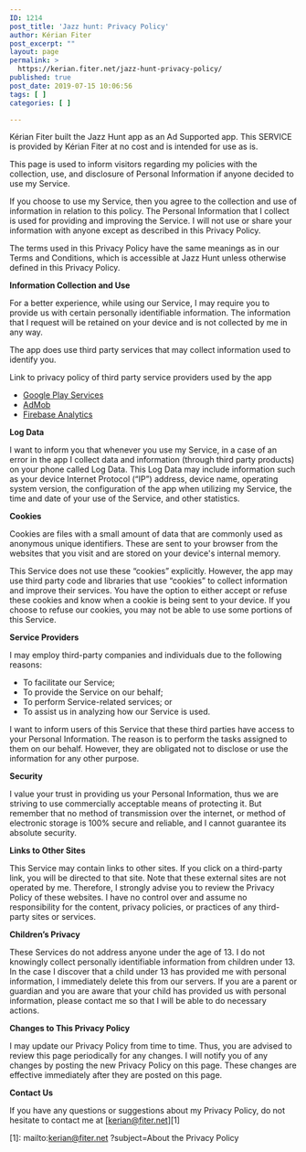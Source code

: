 ```yaml
---
ID: 1214
post_title: 'Jazz hunt: Privacy Policy'
author: Kérian Fiter
post_excerpt: ""
layout: page
permalink: >
  https://kerian.fiter.net/jazz-hunt-privacy-policy/
published: true
post_date: 2019-07-15 10:06:56
tags: [ ]
categories: [ ]

---
```

<!-- wp:paragraph -->

Kérian Fiter built the Jazz Hunt app as an Ad Supported app. This SERVICE is provided by Kérian Fiter at no cost and is intended for use as is.

<!-- /wp:paragraph -->

<!-- wp:paragraph -->

This page is used to inform visitors regarding my policies with the collection, use, and disclosure of Personal Information if anyone decided to use my Service.

<!-- /wp:paragraph -->

<!-- wp:paragraph -->

If you choose to use my Service, then you agree to the collection and use of information in relation to this policy. The Personal Information that I collect is used for providing and improving the Service. I will not use or share your information with anyone except as described in this Privacy Policy.

<!-- /wp:paragraph -->

<!-- wp:paragraph -->

The terms used in this Privacy Policy have the same meanings as in our Terms and Conditions, which is accessible at Jazz Hunt unless otherwise defined in this Privacy Policy.

<!-- /wp:paragraph -->

<!-- wp:paragraph -->

**Information Collection and Use**

<!-- /wp:paragraph -->

<!-- wp:paragraph -->

For a better experience, while using our Service, I may require you to provide us with certain personally identifiable information. The information that I request will be retained on your device and is not collected by me in any way.

<!-- /wp:paragraph -->

<!-- wp:paragraph -->

The app does use third party services that may collect information used to identify you.

<!-- /wp:paragraph -->

<!-- wp:paragraph -->

Link to privacy policy of third party service providers used by the app

<!-- /wp:paragraph -->

<!-- wp:list -->

*   <a href="https://www.google.com/policies/privacy/" target="_blank" rel="noreferrer noopener">Google Play Services</a>
*   <a href="https://support.google.com/admob/answer/6128543?hl=en" target="_blank" rel="noreferrer noopener">AdMob</a>
*   <a href="https://firebase.google.com/policies/analytics" target="_blank" rel="noreferrer noopener">Firebase Analytics</a>

<!-- /wp:list -->

<!-- wp:paragraph -->

**Log Data**

<!-- /wp:paragraph -->

<!-- wp:paragraph -->

I want to inform you that whenever you use my Service, in a case of an error in the app I collect data and information (through third party products) on your phone called Log Data. This Log Data may include information such as your device Internet Protocol (“IP”) address, device name, operating system version, the configuration of the app when utilizing my Service, the time and date of your use of the Service, and other statistics.

<!-- /wp:paragraph -->

<!-- wp:paragraph -->

**Cookies**

<!-- /wp:paragraph -->

<!-- wp:paragraph -->

Cookies are files with a small amount of data that are commonly used as anonymous unique identifiers. These are sent to your browser from the websites that you visit and are stored on your device's internal memory.

<!-- /wp:paragraph -->

<!-- wp:paragraph -->

This Service does not use these “cookies” explicitly. However, the app may use third party code and libraries that use “cookies” to collect information and improve their services. You have the option to either accept or refuse these cookies and know when a cookie is being sent to your device. If you choose to refuse our cookies, you may not be able to use some portions of this Service.

<!-- /wp:paragraph -->

<!-- wp:paragraph -->

**Service Providers**

<!-- /wp:paragraph -->

<!-- wp:paragraph -->

I may employ third-party companies and individuals due to the following reasons:

<!-- /wp:paragraph -->

<!-- wp:list -->

*   To facilitate our Service;
*   To provide the Service on our behalf;
*   To perform Service-related services; or
*   To assist us in analyzing how our Service is used.

<!-- /wp:list -->

<!-- wp:paragraph -->

I want to inform users of this Service that these third parties have access to your Personal Information. The reason is to perform the tasks assigned to them on our behalf. However, they are obligated not to disclose or use the information for any other purpose.

<!-- /wp:paragraph -->

<!-- wp:paragraph -->

**Security**

<!-- /wp:paragraph -->

<!-- wp:paragraph -->

I value your trust in providing us your Personal Information, thus we are striving to use commercially acceptable means of protecting it. But remember that no method of transmission over the internet, or method of electronic storage is 100% secure and reliable, and I cannot guarantee its absolute security.

<!-- /wp:paragraph -->

<!-- wp:paragraph -->

**Links to Other Sites**

<!-- /wp:paragraph -->

<!-- wp:paragraph -->

This Service may contain links to other sites. If you click on a third-party link, you will be directed to that site. Note that these external sites are not operated by me. Therefore, I strongly advise you to review the Privacy Policy of these websites. I have no control over and assume no responsibility for the content, privacy policies, or practices of any third-party sites or services.

<!-- /wp:paragraph -->

<!-- wp:paragraph -->

**Children’s Privacy**

<!-- /wp:paragraph -->

<!-- wp:paragraph -->

These Services do not address anyone under the age of 13. I do not knowingly collect personally identifiable information from children under 13. In the case I discover that a child under 13 has provided me with personal information, I immediately delete this from our servers. If you are a parent or guardian and you are aware that your child has provided us with personal information, please contact me so that I will be able to do necessary actions.

<!-- /wp:paragraph -->

<!-- wp:paragraph -->

**Changes to This Privacy Policy**

<!-- /wp:paragraph -->

<!-- wp:paragraph -->

I may update our Privacy Policy from time to time. Thus, you are advised to review this page periodically for any changes. I will notify you of any changes by posting the new Privacy Policy on this page. These changes are effective immediately after they are posted on this page.

<!-- /wp:paragraph -->

<!-- wp:paragraph -->

**Contact Us**

<!-- /wp:paragraph -->

<!-- wp:paragraph -->

If you have any questions or suggestions about my Privacy Policy, do not hesitate to contact me at \[kerian@fiter.net\]\[1\]

<!-- /wp:paragraph -->

[1]: mailto:kerian@fiter.net ?subject=About the Privacy Policy